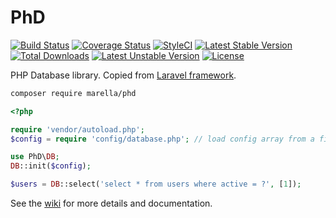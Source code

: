 # PhD

[![Build Status](https://travis-ci.org/marella/phd.svg?branch=master)](https://travis-ci.org/marella/phd)
[![Coverage Status](https://coveralls.io/repos/github/marella/phd/badge.svg?branch=master)](https://coveralls.io/github/marella/phd?branch=master)
[![StyleCI](https://styleci.io/repos/51870528/shield?style=flat)](https://styleci.io/repos/51870528)
[![Latest Stable Version](https://poser.pugx.org/marella/phd/v/stable)](https://packagist.org/packages/marella/phd) [![Total Downloads](https://poser.pugx.org/marella/phd/downloads)](https://packagist.org/packages/marella/phd) [![Latest Unstable Version](https://poser.pugx.org/marella/phd/v/unstable)](https://packagist.org/packages/marella/phd) [![License](https://poser.pugx.org/marella/phd/license)](https://packagist.org/packages/marella/phd)

PHP Database library. Copied from <a target="_blank" href="https://github.com/laravel/framework">Laravel framework</a>.

```sh
composer require marella/phd
```

```php
<?php

require 'vendor/autoload.php';
$config = require 'config/database.php'; // load config array from a file

use PhD\DB;
DB::init($config);

$users = DB::select('select * from users where active = ?', [1]);
```

See the [wiki][wiki] for more details and documentation.

[wiki]: https://github.com/marella/phd/wiki
